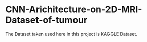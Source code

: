 # CNN-Arichitecture-on-2D-MRI-Dataset-of-tumour

The Dataset taken used here in this project is KAGGLE Dataset.
